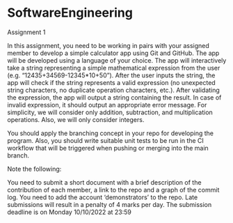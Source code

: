 # SoftwareEngineering
Assignment 1

In this assignment, you need to be working in pairs with your assigned member to develop a simple calculator app using Git and GitHub. The app will be developed using a language of your choice. The app will interactively take a string representing a simple mathematical expression from the user (e.g. “12435+34569-12345*10+50”). After the user inputs the string, the app will check if the string represents a valid expression (no unexpected string characters, no duplicate operation characters, etc.). After validating the expression, the app will output a string containing the result. In case of invalid expression, it should output an appropriate error message.  For simplicity, we will consider only addition, subtraction, and multiplication operations. Also, we will only consider integers.

You should apply the branching concept in your repo for developing the program. Also, you should write suitable unit tests to be run in the CI workflow that will be triggered when pushing or merging into the main branch.  

Note the following:

You need to submit a short document with a brief description of the contribution of each member, a link to the repo and a graph of the commit log.
You need to add the account ‘demonstrators’ to the repo.
Late submissions will result in a penalty of 4 marks per day.
The submission deadline is on Monday 10/10/2022 at 23:59
